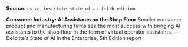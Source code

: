 **Source:** `us-ai-institute-state-of-ai-fifth-edition`

**Consumer Industry: AI Assistants on the Shop Floor**
Smaller consumer product and manufacturing firms see the most success with bringing AI assistants to the shop floor in the form of virtual operator assistants.
— Deloitte’s State of AI in the Enterprise, 5th Edition report
